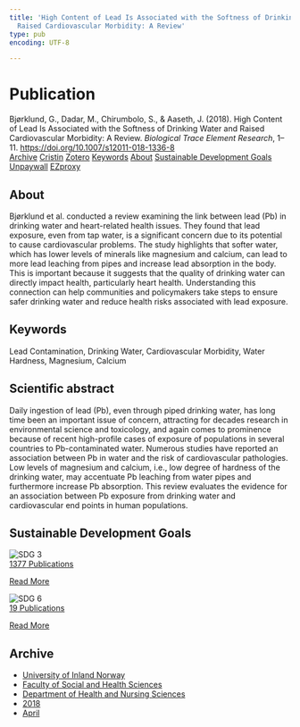 ```yaml
---
title: 'High Content of Lead Is Associated with the Softness of Drinking Water and
  Raised Cardiovascular Morbidity: A Review'
type: pub
encoding: UTF-8

---
```

<h1>Publication</h1>
<article id="csl-bib-container-EUZP98J8" class="csl-bib-container">
  <div class="csl-bib-body"> <div class="csl-entry">Bjørklund, G., Dadar, M., Chirumbolo, S., &#38; Aaseth, J. (2018). High Content of Lead Is Associated with the Softness of Drinking Water and Raised Cardiovascular Morbidity: A Review. <i>Biological Trace Element Research</i>, 1–11. <a href="https://doi.org/10.1007/s12011-018-1336-8">https://doi.org/10.1007/s12011-018-1336-8</a></div> </div>
  <div class="csl-bib-buttons">
    <a href="#taxonomy-article-EUZP98J8" alt="archive" class="csl-bib-button">Archive</a>
    <a href="https://app.cristin.no/results/show.jsf?id=1581009" alt="Cristin" class="csl-bib-button">Cristin</a>
    <a href="http://zotero.org/groups/5881554/items/EUZP98J8" alt="Zotero" class="csl-bib-button">Zotero</a>
    <a href="#keywords-article-EUZP98J8" alt="keywords" class="csl-bib-button">Keywords</a>
    <a href="#about-article-EUZP98J8" alt="about_pub" class="csl-bib-button">About</a>
    <a href="#sdg-article-EUZP98J8" alt="sdg" class="csl-bib-button">Sustainable Development Goals</a>
    <a href="https://doi.org/10.1007/s12011-018-1336-8" alt="Unpaywall" class="csl-bib-button">Unpaywall</a>
    <a href="https://doi.org/10.1007/s12011-018-1336-8" alt="EZproxy" class="csl-bib-button">EZproxy</a>
  </div>
  <div id="csl-bib-meta-container-EUZP98J8"></div>
</article>
<div id="csl-bib-meta-EUZP98J8" class="csl-bib-meta">
  <article id="about-article-EUZP98J8" class="about_pub-article">
    <h1>About</h1>
    Bjørklund et al. conducted a review examining the link between lead (Pb) in drinking water and heart-related health issues. They found that lead exposure, even from tap water, is a significant concern due to its potential to cause cardiovascular problems. The study highlights that softer water, which has lower levels of minerals like magnesium and calcium, can lead to more lead leaching from pipes and increase lead absorption in the body. This is important because it suggests that the quality of drinking water can directly impact health, particularly heart health. Understanding this connection can help communities and policymakers take steps to ensure safer drinking water and reduce health risks associated with lead exposure.
  </article>
  <article id="keywords-article-EUZP98J8" class="keywords-article">
    <h1>Keywords</h1>
    Lead Contamination, Drinking Water, Cardiovascular Morbidity, Water Hardness, Magnesium, Calcium
  </article>
  <article id="abstract-article-EUZP98J8" class="abstract-article">
    <h1>Scientific abstract</h1>
    Daily ingestion of lead (Pb), even through piped drinking water, has long time been an important issue of concern, attracting for decades research in environmental science and toxicology, and again comes to prominence because of recent high-profile cases of exposure of populations in several countries to Pb-contaminated water. Numerous studies have reported an association between Pb in water and the risk of cardiovascular pathologies. Low levels of magnesium and calcium, i.e., low degree of hardness of the drinking water, may accentuate Pb leaching from water pipes and furthermore increase Pb absorption. This review evaluates the evidence for an association between Pb exposure from drinking water and cardiovascular end points in human populations.
  </article>
  <article id="sdg-article-EUZP98J8" class="sdg-article">
    <h1>Sustainable Development Goals</h1>
    <div class="sdg-container"><div id="sdg3" class="sdg">
        <img src="{{< params subfolder >}}images/sdg/sdg03_en.png" class="image" alt="SDG 3">
        <div class="sdg-overlay">
          <a href="{{< params subfolder >}}en/archive/?sdg=3#archive" class="sdg-publication-count"><span>1377</span> Publications</a>
          <p><a href="https://sdgs.un.org/goals/goal3" class="sdg-read-more">Read More</a></p>
        </div>
      </div> <div id="sdg6" class="sdg">
        <img src="{{< params subfolder >}}images/sdg/sdg06_en.png" class="image" alt="SDG 6">
        <div class="sdg-overlay">
          <a href="{{< params subfolder >}}en/archive/?sdg=6#archive" class="sdg-publication-count"><span>19</span> Publications</a>
          <p><a href="https://sdgs.un.org/goals/goal6" class="sdg-read-more">Read More</a></p>
        </div>
      </div></div>
  </article>
  <article id="taxonomy-article-EUZP98J8" class="taxonomy-article">
    <h1>Archive</h1>
    <ul>
      <li><a href="{{< params subfolder >}}en/archive/?key=3DCRN523">University of Inland Norway</a></li>
      <li><a href="{{< params subfolder >}}en/archive/?key=IDKFS3MX">Faculty of Social and Health Sciences</a></li>
      <li><a href="{{< params subfolder >}}en/archive/?key=GTV4ECMZ">Department of Health and Nursing Sciences</a></li>
      <li><a href="{{< params subfolder >}}en/archive/?key=676HMQBA">2018</a></li>
      <li><a href="{{< params subfolder >}}en/archive/?key=JSBENWRD">April</a></li>
    </ul>
  </article>
</div>

